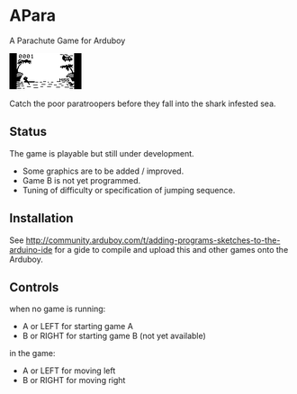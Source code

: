 # APara
A Parachute Game for Arduboy

![APara Scene](APara.gif)

Catch the poor paratroopers before they fall into the shark infested sea.

## Status
The game is playable but still under development.
- Some graphics are to be added / improved.
- Game B is not yet programmed.
- Tuning of difficulty or specification of jumping sequence.

## Installation
See http://community.arduboy.com/t/adding-programs-sketches-to-the-arduino-ide 
for a gide to compile and upload this and other games onto the Arduboy.

## Controls 
when no game is running: 
- A or LEFT for starting game A
- B or RIGHT for starting game B (not yet available)

in the game:
- A or LEFT for moving left
- B or RIGHT for moving right 
